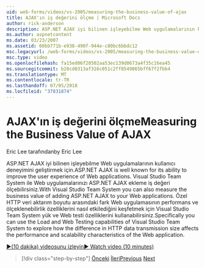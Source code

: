 ```yaml
---
uid: web-forms/videos/vs-2005/measuring-the-business-value-of-ajax
title: AJAX'ın iş değerini ölçme | Microsoft Docs
author: rick-anderson
description: ASP.NET AJAX iyi bilinen işleyebilme Web uygulamalarının kullanıcı deneyimini geliştirmek için. Visual Studio Team System ile busine ölçebilirsiniz...
ms.author: aspnetcontent
ms.date: 03/23/2007
ms.assetid: 60bb771b-e938-490f-944e-c80bc6bbdc12
msc.legacyurl: /web-forms/videos/vs-2005/measuring-the-business-value-of-ajax
msc.type: video
ms.openlocfilehash: fa15ed06f20502aa53ec139d0673a4f35c16ea45
ms.sourcegitcommit: b28cd0313af316c051c2ff8549865bff67f2fbb4
ms.translationtype: MT
ms.contentlocale: tr-TR
ms.lasthandoff: 07/05/2018
ms.locfileid: "37831874"
---
```

<a name="measuring-the-business-value-of-ajax"></a><span data-ttu-id="2d6e2-104">AJAX'ın iş değerini ölçme</span><span class="sxs-lookup"><span data-stu-id="2d6e2-104">Measuring the Business Value of AJAX</span></span>
====================
<span data-ttu-id="2d6e2-105">Eric Lee tarafından</span><span class="sxs-lookup"><span data-stu-id="2d6e2-105">by Eric Lee</span></span>

<span data-ttu-id="2d6e2-106">ASP.NET AJAX iyi bilinen işleyebilme Web uygulamalarının kullanıcı deneyimini geliştirmek için.</span><span class="sxs-lookup"><span data-stu-id="2d6e2-106">ASP.NET AJAX is well known for its ability to improve the user experience of Web applications.</span></span> <span data-ttu-id="2d6e2-107">Visual Studio Team System ile Web uygulamalarınızı ASP.NET AJAX ekleme iş değeri ölçebilirsiniz.</span><span class="sxs-lookup"><span data-stu-id="2d6e2-107">With Visual Studio Team System you can also measure the business value of adding ASP.NET AJAX to your Web applications.</span></span> <span data-ttu-id="2d6e2-108">Özel HTTP veri aktarım boyutu arasındaki fark Web uygulamasının performans ve ölçeklenebilirlik özelliklerini nasıl etkilediğini keşfetmek için Visual Studio Team System yük ve Web testi özelliklerini kullanabilirsiniz.</span><span class="sxs-lookup"><span data-stu-id="2d6e2-108">Specifically you can use the Load and Web Testing capabilities of Visual Studio Team System to explore how the difference in HTTP data transmission size affects the performance and scalability characteristics of the Web application.</span></span>

[<span data-ttu-id="2d6e2-109">&#9654;(10 dakika) videosunu izleyin</span><span class="sxs-lookup"><span data-stu-id="2d6e2-109">&#9654; Watch video (10 minutes)</span></span>](https://channel9.msdn.com/Blogs/ASP-NET-Site-Videos/measuring-the-business-value-of-ajax)

> [!div class="step-by-step"]
> <span data-ttu-id="2d6e2-110">[Önceki](introduction-to-managing-and-running-tests-with-team-system.md)
> [İleri](code-coverage-of-automated-tests.md)</span><span class="sxs-lookup"><span data-stu-id="2d6e2-110">[Previous](introduction-to-managing-and-running-tests-with-team-system.md)
[Next](code-coverage-of-automated-tests.md)</span></span>
